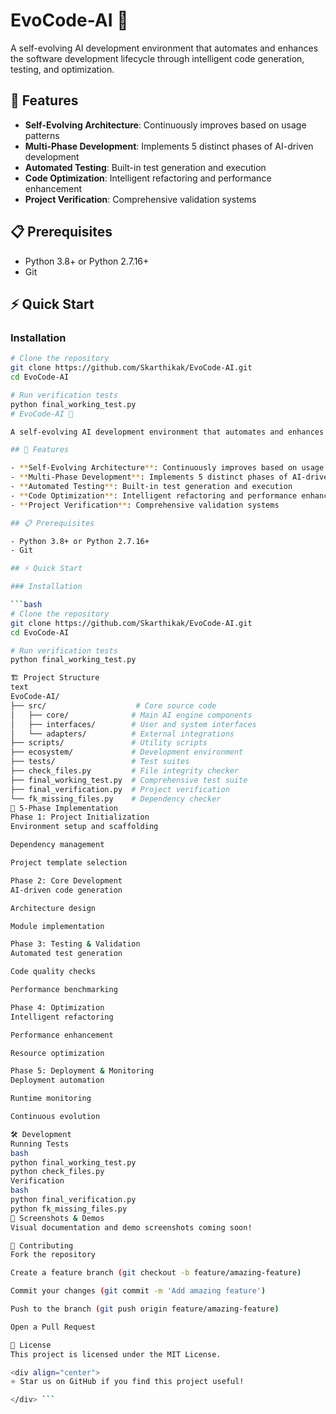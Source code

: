 # EvoCode-AI 🤖

A self-evolving AI development environment that automates and enhances the software development lifecycle through intelligent code generation, testing, and optimization.

## 🚀 Features

- **Self-Evolving Architecture**: Continuously improves based on usage patterns
- **Multi-Phase Development**: Implements 5 distinct phases of AI-driven development
- **Automated Testing**: Built-in test generation and execution
- **Code Optimization**: Intelligent refactoring and performance enhancement
- **Project Verification**: Comprehensive validation systems

## 📋 Prerequisites

- Python 3.8+ or Python 2.7.16+
- Git

## ⚡ Quick Start

### Installation

```bash
# Clone the repository
git clone https://github.com/Skarthikak/EvoCode-AI.git
cd EvoCode-AI

# Run verification tests
python final_working_test.py
# EvoCode-AI 🤖

A self-evolving AI development environment that automates and enhances the software development lifecycle through intelligent code generation, testing, and optimization.

## 🚀 Features

- **Self-Evolving Architecture**: Continuously improves based on usage patterns
- **Multi-Phase Development**: Implements 5 distinct phases of AI-driven development
- **Automated Testing**: Built-in test generation and execution
- **Code Optimization**: Intelligent refactoring and performance enhancement
- **Project Verification**: Comprehensive validation systems

## 📋 Prerequisites

- Python 3.8+ or Python 2.7.16+
- Git

## ⚡ Quick Start

### Installation

```bash
# Clone the repository
git clone https://github.com/Skarthikak/EvoCode-AI.git
cd EvoCode-AI

# Run verification tests
python final_working_test.py

🏗️ Project Structure
text
EvoCode-AI/
├── src/                    # Core source code
│   ├── core/              # Main AI engine components
│   ├── interfaces/        # User and system interfaces
│   └── adapters/          # External integrations
├── scripts/               # Utility scripts
├── ecosystem/             # Development environment
├── tests/                 # Test suites
├── check_files.py         # File integrity checker
├── final_working_test.py  # Comprehensive test suite
├── final_verification.py  # Project verification
└── fk_missing_files.py    # Dependency checker
🔧 5-Phase Implementation
Phase 1: Project Initialization
Environment setup and scaffolding

Dependency management

Project template selection

Phase 2: Core Development
AI-driven code generation

Architecture design

Module implementation

Phase 3: Testing & Validation
Automated test generation

Code quality checks

Performance benchmarking

Phase 4: Optimization
Intelligent refactoring

Performance enhancement

Resource optimization

Phase 5: Deployment & Monitoring
Deployment automation

Runtime monitoring

Continuous evolution

🛠️ Development
Running Tests
bash
python final_working_test.py
python check_files.py
Verification
bash
python final_verification.py
python fk_missing_files.py
📸 Screenshots & Demos
Visual documentation and demo screenshots coming soon!

🤝 Contributing
Fork the repository

Create a feature branch (git checkout -b feature/amazing-feature)

Commit your changes (git commit -m 'Add amazing feature')

Push to the branch (git push origin feature/amazing-feature)

Open a Pull Request

📝 License
This project is licensed under the MIT License.

<div align="center">
⭐ Star us on GitHub if you find this project useful!

</div> ```
